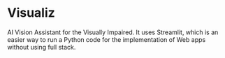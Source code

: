 # Visualiz
AI Vision Assistant for the Visually Impaired. It uses Streamlit, which is an easier way to run a Python code for the implementation of Web apps without using full stack.
